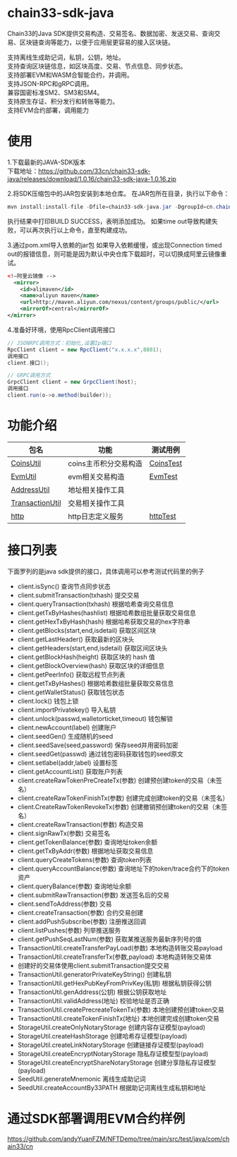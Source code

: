 # chain33-sdk-java
Chain33的Java SDK提供交易构造、交易签名、数据加密、发送交易、查询交易、区块链查询等能力，以便于应用层更容易的接入区块链。

支持离线生成助记词，私钥，公钥，地址。  
支持查询区块链信息，如区块高度、交易、节点信息、同步状态。  
支持部署EVM和WASM合智能合约，并调用。  
支持JSON-RPC和gRPC调用。  
兼容国密标准SM2、SM3和SM4。  
支持原生存证、积分发行和转账等能力。  
支持EVM合约部署，调用能力

# 使用
1.下载最新的JAVA-SDK版本  
下载地址：https://github.com/33cn/chain33-sdk-java/releases/download/1.0.16/chain33-sdk-java-1.0.16.zip  

2.将SDK压缩包中的JAR包安装到本地仓库。 
在JAR包所在目录，执行以下命令：  
``` java 
mvn install:install-file -Dfile=chain33-sdk-java.jar -DgroupId=cn.chain33 -DartifactId=chain33-sdk-java -Dversion=1.0.16 -Dpackaging=jar
```
执行结果中打印BUILD SUCCESS，表明添加成功。
如果time out导致构建失败，可以再次执行以上命令，直至构建成功。

3.通过pom.xml导入依赖的jar包
如果导入依赖缓慢，或出现Connection timed out的报错信息，则可能是因为默认中央仓库下载超时，可以切换成阿里云镜像重试。

``` xml
<!—阿里云镜像 -->
  <mirror> 
    <id>alimaven</id> 
	<name>aliyun maven</name>
    <url>http://maven.aliyun.com/nexus/content/groups/public/</url> 
    <mirrorOf>central</mirrorOf>         
</mirror>
```

4.准备好环境，使用RpcClient调用接口

``` java
// JSONRPC调用方式：初始化,设置Ip端口
RpcClient client = new RpcClient("x.x.x.x",8801);
调用接口
client.接口();
```

``` java
// GRPC调用方式
GrpcClient client = new GrpcClient(host);
调用接口
client.run(o->o.method(builder));
```
# 功能介绍

   包名|功能|测试用例
   ----|---|---
   [CoinsUtil](./src/main/java/cn/chain33/javasdk/utils/CoinsUtil.java)|coins主币积分交易构造|[CoinsTest](./src/test/java/cn/chain33/javasdk/model/CoinsTest.java)
   [EvmUtil](./src/main/java/cn/chain33/javasdk/utils/EvmUtil.java)|evm相关交易构造|[EvmTest](./src/test/java/cn/chain33/javasdk/model/EvmTest.java)
   [AddressUtil](./src/main/java/cn/chain33/javasdk/utils/AddressUtil.java)|地址相关操作工具|
   [TransactionUtil](./src/main/java/cn/chain33/javasdk/utils/TransactionUtil.java)|交易相关操作工具|
   [http](./src/main/java/cn/chain33/javasdk/server/http)|http日志定义服务|[httpTest](./src/test/java/cn/chain33/javasdk/server/http)
# 接口列表
下面罗列的是java sdk提供的接口，具体调用可以参考测试代码里的例子

 - client.isSync() 	查询节点同步状态
 - client.submitTransaction(txhash)	提交交易
 - client.queryTransaction(txhash)   根据哈希查询交易信息
 - client.getTxByHashes(hashlist)     根据哈希数组批量获取交易信息
 - client.getHexTxByHash(hash)     根据哈希获取交易的hex字符串
 - client.getBlocks(start,end,isdetail)    获取区间区块
 - client.getLastHeader()    获取最新的区块头
 - client.getHeaders(start,end,isdetail)    获取区间区块头
 - client.getBlockHash(height)     获取区块的 hash 值
 - client.getBlockOverview(hash)    获取区块的详细信息
 - client.getPeerInfo()    获取远程节点列表 
 - client.getTxByHashes()    根据哈希数组批量获取交易信息
 - client.getWalletStatus()    获取钱包状态
 - client.lock()    钱包上锁
 - client.importPrivatekey()    导入私钥
 - client.unlock(passwd,walletorticket,timeout)   钱包解锁
 - client.newAccount(label)    创建账户
 - client.seedGen()    生成随机的seed
 - client.seedSave(seed,password)    保存seed并用密码加密
 - client.seedGet(passwd)    通过钱包密码获取钱包的seed原文
 - client.setlabel(addr,label)    设置标签
 - client.getAccountList()     获取账户列表
 - client.createRawTokenPreCreateTx(参数)    创建预创建token的交易（未签名）
 - client.createRawTokenFinishTx(参数)   创建完成创建token的交易（未签名）
 - client.CreateRawTokenRevokeTx(参数)   创建撤销预创建token的交易（未签名）
 - client.createRawTransaction(参数)    构造交易
 - client.signRawTx(参数)    交易签名
 - client.getTokenBalance(参数)    查询地址token余额
 - client.getTxByAddr(参数)    根据地址获取交易信息
 - client.queryCreateTokens(参数)    查询token列表
 - client.queryAccountBalance(参数)    查询地址下的token/trace合约下的token资产
 - client.queryBalance(参数)    查询地址余额
 - client.submitRawTransaction(参数)    发送签名后的交易
 - client.sendToAddress(参数)    交易
 - client.createTransaction(参数)    合约交易创建
 - client.addPushSubscribe(参数)    注册推送回调
 - client.listPushes(参数)    列举推送服务
 - client.getPushSeqLastNum(参数)    获取某推送服务最新序列号的值
 - TransactionUtil.createTransferPayLoad(参数)	本地构造转账交易payload
 - TransactionUtil.createTransferTx(参数,payload)	本地构造转账交易体
 - 创建好的交易体使用client.submitTransaction提交交易
 - TransactionUtil.generatorPrivateKeyString()	创建私钥
 - TransactionUtil.getHexPubKeyFromPrivKey(私钥)	根据私钥获得公钥
 - TransactionUtil.genAddress(公钥)	根据公钥获取地址
 - TransactionUtil.validAddress(地址)	校验地址是否正确
 - TransactionUtil.createPrecreateTokenTx(参数)    本地创建预创建token交易
 - TransactionUtil.createTokenFinishTx(地址)   本地创建完成创建token交易
 - StorageUtil.createOnlyNotaryStorage 创建内容存证模型(payload)
 - StorageUtil.createHashStorage 创建哈希存证模型(payload)
 - StorageUtil.createLinkNotaryStorage 创建链接存证模型(payload)
 - StorageUtil.createEncryptNotaryStorage 隐私存证模型型(payload)
 - StorageUtil.createEncryptShareNotaryStorage 创建分享隐私存证模型(payload)
 - SeedUtil.generateMnemonic  离线生成助记词
 - SeedUtil.createAccountBy33PATH  根据助记词离线生成私钥和地址
 
 # 通过SDK部署调用EVM合约样例
 https://github.com/andyYuanFZM/NFTDemo/tree/main/src/test/java/com/chain33/cn
 


